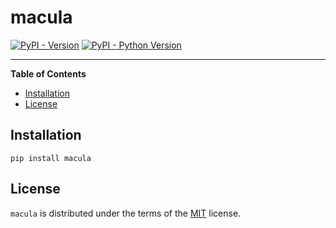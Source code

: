 # macula

[![PyPI - Version](https://img.shields.io/pypi/v/macula.svg)](https://pypi.org/project/macula)
[![PyPI - Python Version](https://img.shields.io/pypi/pyversions/macula.svg)](https://pypi.org/project/macula)

-----

**Table of Contents**

- [Installation](#installation)
- [License](#license)

## Installation

```console
pip install macula
```

## License

`macula` is distributed under the terms of the [MIT](https://spdx.org/licenses/MIT.html) license.

